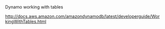 Dynamo working with tables

http://docs.aws.amazon.com/amazondynamodb/latest/developerguide/WorkingWithTables.html
